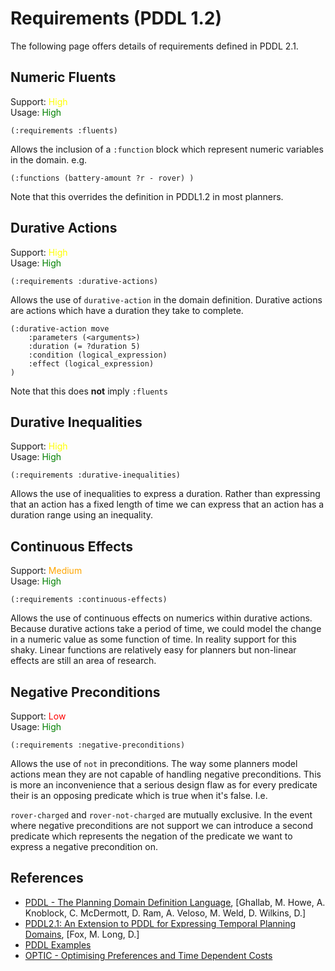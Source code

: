 # Requirements (PDDL 1.2)
The following page offers details of requirements defined in PDDL 2.1.

## Numeric Fluents
Support: <span style="color:yellow">High</span>  
Usage: <span style="color:green">High</span>

`(:requirements :fluents)`

Allows the inclusion of a `:function` block which represent numeric variables in the domain. e.g.

`(:functions
    (battery-amount ?r - rover)
)
`

Note that this overrides the definition in PDDL1.2 in most planners.

## Durative Actions
Support: <span style="color:yellow">High</span>  
Usage: <span style="color:green">High</span>

`(:requirements :durative-actions)`

Allows the use of `durative-action` in the domain definition. Durative actions are actions which have a duration they take to complete.

```
(:durative-action move
    :parameters (<arguments>)
    :duration (= ?duration 5)
    :condition (logical_expression)
    :effect (logical_expression)
)
```

Note that this does **not** imply `:fluents`

## Durative Inequalities
Support: <span style="color:yellow">High</span>  
Usage: <span style="color:green">High</span>

`(:requirements :durative-inequalities)`

Allows the use of inequalities to express a duration. Rather than expressing that an action has a fixed length of time we can express that an action has a duration range using an inequality.

## Continuous Effects
Support: <span style="color:orange">Medium</span>  
Usage: <span style="color:green">High</span>

`(:requirements :continuous-effects)`

Allows the use of continuous effects on numerics within durative actions. Because durative actions take a period of time, we could model the change in a numeric value as some function of time. In reality support for this shaky. Linear functions are relatively easy for planners but non-linear effects are still an area of research.

## Negative Preconditions
Support: <span style="color:red">Low</span>  
Usage: <span style="color:green">High</span>

`(:requirements :negative-preconditions)`

Allows the use of `not` in preconditions. The way some planners model actions mean they are not capable of handling negative preconditions. This is more an inconvenience that a serious design flaw as for every predicate their is an opposing predicate which is true when it's false. I.e.

`rover-charged` and `rover-not-charged` are mutually exclusive. In the event where negative preconditions are not support we can introduce a second predicate which represents the negation of the predicate we want to express a negative precondition on.

## References
- [PDDL - The Planning Domain Definition Language](http://www.cs.cmu.edu/~mmv/planning/readings/98aips-PDDL.pdf), [Ghallab, M. Howe, A. Knoblock, C. McDermott, D. Ram, A. Veloso, M. Weld, D. Wilkins, D.]
- [PDDL2.1: An Extension to PDDL for Expressing Temporal Planning Domains](https://jair.org/index.php/jair/article/view/10352/24759), [Fox, M. Long, D.]
- [PDDL Examples](https://github.com/yarox/pddl-examples)
- [OPTIC - Optimising Preferences and Time Dependent Costs](https://nms.kcl.ac.uk/planning/software/optic.html)